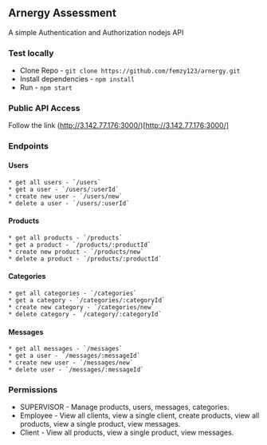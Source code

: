 ## Arnergy Assessment
A simple Authentication and Authorization nodejs API


### Test locally

* Clone Repo - `git clone https://github.com/femzy123/arnergy.git`
* Install dependencies - `npm install`
* Run - `npm start`

### Public API Access

Follow the link (http://3.142.77.176:3000/)[http://3.142.77.176:3000/]


### Endpoints

  #### Users
    * get all users - `/users`
    * get a user - `/users/:userId`
    * create new user - `/users/new`
    * delete a user - `/users/:userId`

  #### Products
    * get all products - `/products`
    * get a product - `/products/:productId`
    * create new product - `/products/new`
    * delete a product - `/products/:productId`

  #### Categories
    * get all categories - `/categories`
    * get a category - `/categories/:categoryId`
    * create new category - `/categories/new`
    * delete category - `/category/:categoryId`

  #### Messages
    * get all messages - `/messages`
    * get a user - `/messages/:messageId`
    * create new user - `/messages/new`
    * delete user - `/messages/:messageId`


### Permissions

* SUPERVISOR - Manage products, users, messages, categories.
* Employee - View all clients, view a single client, create products, view all products, view a single product, view messages.
* Client - View all products, view a single product, view messages.
